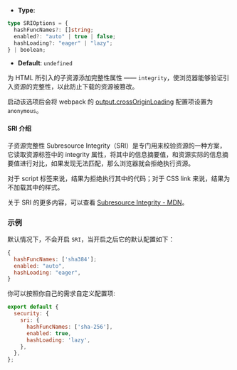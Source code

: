 - **Type**:

```ts
type SRIOptions = {
  hashFuncNames?: []string;
  enabled?: "auto" | true | false;
  hashLoading?: "eager" | "lazy";
} | boolean;
```

- **Default**: `undefined`

为 HTML 所引入的子资源添加完整性属性 —— `integrity`，使浏览器能够验证引入资源的完整性，以此防止下载的资源被篡改。

启动该选项后会将 webpack 的 [output.crossOriginLoading](https://webpack.docschina.org/configuration/output/#outputcrossoriginloading) 配置项设置为 `anonymous`。

#### SRI 介绍

子资源完整性 Subresource Integrity（SRI）是专门用来校验资源的一种方案，它读取资源标签中的 integrity 属性，将其中的信息摘要值，和资源实际的信息摘要值进行对比，如果发现无法匹配，那么浏览器就会拒绝执行资源。

对于 script 标签来说，结果为拒绝执行其中的代码；对于 CSS link 来说，结果为不加载其中的样式。

关于 SRI 的更多内容，可以查看 [Subresource Integrity - MDN](https://developer.mozilla.org/zh-CN/docs/Web/Security/Subresource_Integrity)。

### 示例

默认情况下，不会开启 `SRI`，当开启之后它的默认配置如下：

```js
{
  hashFuncNames: ['sha384'];
  enabled: "auto",
  hashLoading: "eager",
}
```

你可以按照你自己的需求自定义配置项:

```js
export default {
  security: {
    sri: {
      hashFuncNames: ['sha-256'],
      enabled: true,
      hashLoading: 'lazy',
    },
  },
};
```
